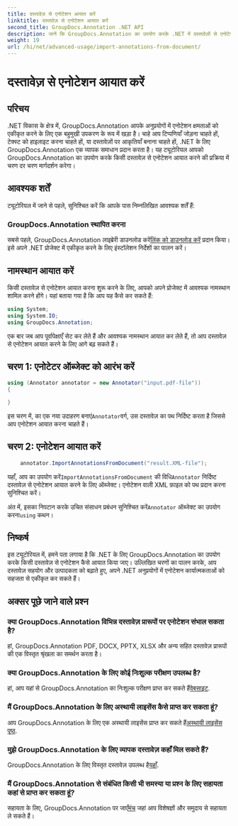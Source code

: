 ```yaml
---
title: दस्तावेज़ से एनोटेशन आयात करें
linktitle: दस्तावेज़ से एनोटेशन आयात करें
second_title: GroupDocs.Annotation .NET API
description: जानें कि GroupDocs.Annotation का उपयोग करके .NET में दस्तावेज़ों से एनोटेशन कैसे आयात करें। निर्बाध एकीकरण के लिए हमारे चरण-दर-चरण ट्यूटोरियल का पालन करें।
weight: 19
url: /hi/net/advanced-usage/import-annotations-from-document/
---
```


# दस्तावेज़ से एनोटेशन आयात करें

## परिचय
.NET विकास के क्षेत्र में, GroupDocs.Annotation आपके अनुप्रयोगों में एनोटेशन क्षमताओं को एकीकृत करने के लिए एक बहुमुखी उपकरण के रूप में खड़ा है। चाहे आप टिप्पणियाँ जोड़ना चाहते हों, टेक्स्ट को हाइलाइट करना चाहते हों, या दस्तावेज़ों पर आकृतियाँ बनाना चाहते हों, .NET के लिए GroupDocs.Annotation एक व्यापक समाधान प्रदान करता है। यह ट्यूटोरियल आपको GroupDocs.Annotation का उपयोग करके किसी दस्तावेज़ से एनोटेशन आयात करने की प्रक्रिया में चरण दर चरण मार्गदर्शन करेगा।
## आवश्यक शर्तें
ट्यूटोरियल में जाने से पहले, सुनिश्चित करें कि आपके पास निम्नलिखित आवश्यक शर्तें हैं:
### GroupDocs.Annotation स्थापित करना
 सबसे पहले, GroupDocs.Annotation लाइब्रेरी डाउनलोड करें[लिंक को डाउनलोड करें](https://releases.groupdocs.com/annotation/net/) प्रदान किया। इसे अपने .NET प्रोजेक्ट में एकीकृत करने के लिए इंस्टॉलेशन निर्देशों का पालन करें।

## नामस्थान आयात करें
किसी दस्तावेज़ से एनोटेशन आयात करना शुरू करने के लिए, आपको अपने प्रोजेक्ट में आवश्यक नामस्थान शामिल करने होंगे। यहां बताया गया है कि आप यह कैसे कर सकते हैं:

```csharp
using System;
using System.IO;
using GroupDocs.Annotation;
```

एक बार जब आप पूर्वापेक्षाएँ सेट कर लेते हैं और आवश्यक नामस्थान आयात कर लेते हैं, तो आप दस्तावेज़ से एनोटेशन आयात करने के लिए आगे बढ़ सकते हैं।
## चरण 1: एनोटेटर ऑब्जेक्ट को आरंभ करें
```csharp
using (Annotator annotator = new Annotator("input.pdf-file"))
{

}
```
 इस चरण में, का एक नया उदाहरण बनाएं`Annotator`वर्ग, उस दस्तावेज़ का पथ निर्दिष्ट करता है जिससे आप एनोटेशन आयात करना चाहते हैं।
## चरण 2: एनोटेशन आयात करें
```csharp
	annotator.ImportAnnotationsFromDocument("result.XML-file");
```
 यहाँ, आप का उपयोग करें`ImportAnnotationsFromDocument` की विधि`Annotator` निर्दिष्ट दस्तावेज़ से एनोटेशन आयात करने के लिए ऑब्जेक्ट। एनोटेशन वाली XML फ़ाइल को पथ प्रदान करना सुनिश्चित करें।

 अंत में, इसका निपटान करके उचित संसाधन प्रबंधन सुनिश्चित करें`Annotator` ऑब्जेक्ट का उपयोग करना`using` कथन।

## निष्कर्ष
इस ट्यूटोरियल में, हमने पता लगाया है कि .NET के लिए GroupDocs.Annotation का उपयोग करके किसी दस्तावेज़ से एनोटेशन कैसे आयात किया जाए। उल्लिखित चरणों का पालन करके, आप दस्तावेज़ सहयोग और उत्पादकता को बढ़ाते हुए, अपने .NET अनुप्रयोगों में एनोटेशन कार्यात्मकताओं को सहजता से एकीकृत कर सकते हैं।
## अक्सर पूछे जाने वाले प्रश्न
### क्या GroupDocs.Annotation विभिन्न दस्तावेज़ प्रारूपों पर एनोटेशन संभाल सकता है?
हां, GroupDocs.Annotation PDF, DOCX, PPTX, XLSX और अन्य सहित दस्तावेज़ प्रारूपों की एक विस्तृत श्रृंखला का समर्थन करता है।
### क्या GroupDocs.Annotation के लिए कोई निःशुल्क परीक्षण उपलब्ध है?
 हां, आप यहां से GroupDocs.Annotation का निःशुल्क परीक्षण प्राप्त कर सकते हैं[वेबसाइट](https://releases.groupdocs.com/).
### मैं GroupDocs.Annotation के लिए अस्थायी लाइसेंस कैसे प्राप्त कर सकता हूं?
 आप GroupDocs.Annotation के लिए एक अस्थायी लाइसेंस प्राप्त कर सकते हैं[अस्थायी लाइसेंस पृष्ठ](https://purchase.groupdocs.com/temporary-license/).
### मुझे GroupDocs.Annotation के लिए व्यापक दस्तावेज़ कहाँ मिल सकते हैं?
 GroupDocs.Annotation के लिए विस्तृत दस्तावेज़ उपलब्ध है[यहाँ](https://tutorials.groupdocs.com/annotation/net/).
### मैं GroupDocs.Annotation से संबंधित किसी भी समस्या या प्रश्न के लिए सहायता कहां से प्राप्त कर सकता हूं?
 सहायता के लिए, GroupDocs.Annotation पर जाएँ[मंच](https://forum.groupdocs.com/c/annotation/10) जहां आप विशेषज्ञों और समुदाय से सहायता ले सकते हैं।